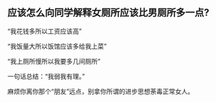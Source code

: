## 应该怎么向同学解释女厕所应该比男厕所多一点?

“我花钱多所以工资应该高”

“我饭量大所以饭馆应该多给我上菜”

“我上厕所慢所以我要多几间厕所”

一句话总结：“我弱我有理。”

麻烦你离你那个“朋友”远点，别拿你所谓的进步思想荼毒正常女人。